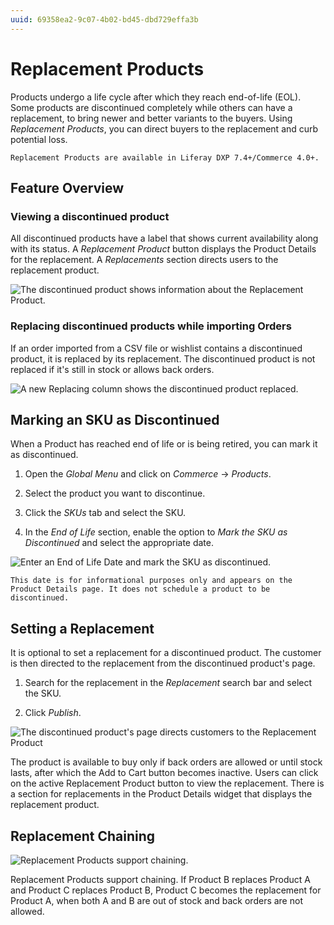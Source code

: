 ```yaml
---
uuid: 69358ea2-9c07-4b02-bd45-dbd729effa3b
---
```

# Replacement Products

Products undergo a life cycle after which they reach end-of-life (EOL). Some products are discontinued completely while others can have a replacement, to bring newer and better variants to the buyers. Using *Replacement Products*, you can direct buyers to the replacement and curb potential loss.

```{note}
Replacement Products are available in Liferay DXP 7.4+/Commerce 4.0+.
```

## Feature Overview

### Viewing a discontinued product

All discontinued products have a label that shows current availability along with its status. A *Replacement Product* button displays the Product Details for the replacement. A *Replacements* section directs users to the replacement product.

![The discontinued product shows information about the Replacement Product.](./replacement-products/images/01.gif)

### Replacing discontinued products while importing Orders

If an order imported from a CSV file or wishlist contains a discontinued product, it is replaced by its replacement. The discontinued product is not replaced if it's still in stock or allows back orders.

![A new Replacing column shows the discontinued product replaced.](./replacement-products/images/02.png)

<!-- TO BE ADDED ONCE FEATURE IS AVAILABLE

### Searching for a discontinued product and viewing the replacement

[Screenshot]
-->

## Marking an SKU as Discontinued

When a Product has reached end of life or is being retired, you can mark it as discontinued.

1. Open the *Global Menu* and click on *Commerce* &rarr; *Products*.

1. Select the product you want to discontinue.

1. Click the *SKUs* tab and select the SKU.

1. In the *End of Life* section, enable the option to *Mark the SKU as Discontinued* and select the appropriate date.

![Enter an End of Life Date and mark the SKU as discontinued.](./replacement-products/images/03.png)

```{important}
This date is for informational purposes only and appears on the Product Details page. It does not schedule a product to be discontinued.
```

## Setting a Replacement

It is optional to set a replacement for a discontinued product. The customer is then directed to the replacement from the discontinued product's page.

1. Search for the replacement in the *Replacement* search bar and select the SKU.

1. Click *Publish*.

![The discontinued product's page directs customers to the Replacement Product](./replacement-products/images/04.png)

The product is available to buy only if back orders are allowed or until stock lasts, after which the Add to Cart button becomes inactive. Users can click on the active Replacement Product button to view the replacement. There is a section for replacements in the Product Details widget that displays the replacement product.

## Replacement Chaining

![Replacement Products support chaining.](./replacement-products/images/05.png)

Replacement Products support chaining. If Product B replaces Product A and Product C replaces Product B, Product C becomes the replacement for Product A, when both A and B are out of stock and back orders are not allowed.
